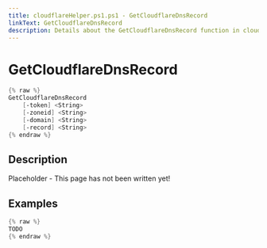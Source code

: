```yaml
---
title: cloudflareHelper.ps1.ps1 - GetCloudflareDnsRecord
linkText: GetCloudflareDnsRecord
description: Details about the GetCloudflareDnsRecord function in cloudflareHelper.ps1.ps1 helper script
---
```


# GetCloudflareDnsRecord

```PowerShell
{% raw %}
GetCloudflareDnsRecord
    [-token] <String>
    [-zoneid] <String>
    [-domain] <String>
    [-record] <String>
{% endraw %}
```

## Description

Placeholder - This page has not been written yet!

## Examples

```PowerShell
{% raw %}
TODO
{% endraw %}
```
